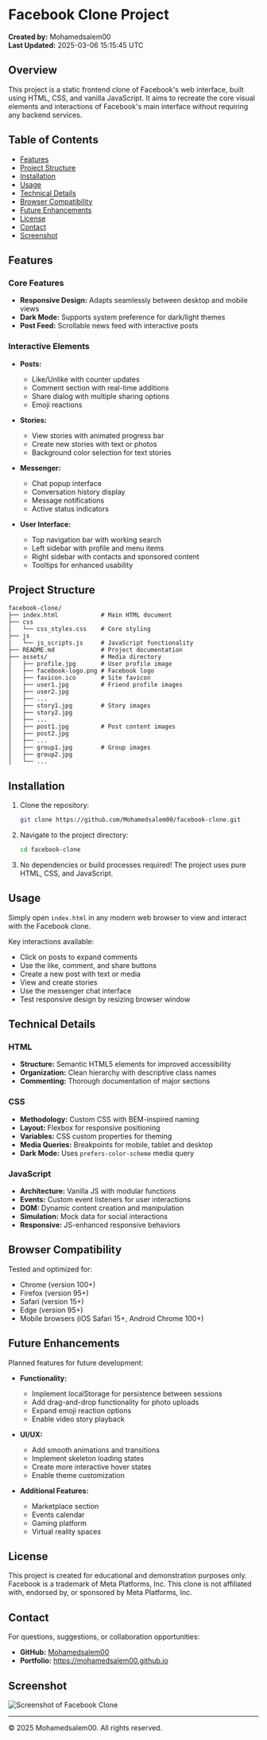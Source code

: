 # Facebook Clone Project

**Created by:** Mohamedsalem00  
**Last Updated:** 2025-03-06 15:15:45 UTC

## Overview

This project is a static frontend clone of Facebook's web interface, built using HTML, CSS, and vanilla JavaScript. It aims to recreate the core visual elements and interactions of Facebook's main interface without requiring any backend services.

## Table of Contents
- [Features](#features)
- [Project Structure](#project-structure)
- [Installation](#installation)
- [Usage](#usage)
- [Technical Details](#technical-details)
- [Browser Compatibility](#browser-compatibility)
- [Future Enhancements](#future-enhancements)
- [License](#license)
- [Contact](#contact)
- [Screenshot](#screenshot)

## Features

### Core Features
- **Responsive Design:** Adapts seamlessly between desktop and mobile views
- **Dark Mode:** Supports system preference for dark/light themes
- **Post Feed:** Scrollable news feed with interactive posts

### Interactive Elements
- **Posts:** 
  - Like/Unlike with counter updates
  - Comment section with real-time additions
  - Share dialog with multiple sharing options
  - Emoji reactions
  
- **Stories:**
  - View stories with animated progress bar
  - Create new stories with text or photos
  - Background color selection for text stories
  
- **Messenger:**
  - Chat popup interface
  - Conversation history display
  - Message notifications
  - Active status indicators

- **User Interface:**
  - Top navigation bar with working search
  - Left sidebar with profile and menu items
  - Right sidebar with contacts and sponsored content
  - Tooltips for enhanced usability

## Project Structure

```
facebook-clone/
├── index.html            # Main HTML document
├── css
|   └── css_styles.css    # Core styling
├── js
|   └── js_scripts.js     # JavaScript functionality          
├── README.md             # Project documentation
├── assets/               # Media directory
│   ├── profile.jpg       # User profile image
│   ├── facebook-logo.png # Facebook logo
│   ├── favicon.ico       # Site favicon
│   ├── user1.jpg         # Friend profile images
│   ├── user2.jpg
│   ├── ...
│   ├── story1.jpg        # Story images
│   ├── story2.jpg
│   ├── ...
│   ├── post1.jpg         # Post content images
│   ├── post2.jpg
│   ├── ...
│   ├── group1.jpg        # Group images
│   ├── group2.jpg
│   └── ...
```

## Installation

1. Clone the repository:
   ```bash
   git clone https://github.com/Mohamedsalem00/facebook-clone.git
   ```

2. Navigate to the project directory:
   ```bash
   cd facebook-clone
   ```

3. No dependencies or build processes required! The project uses pure HTML, CSS, and JavaScript.

## Usage

Simply open `index.html` in any modern web browser to view and interact with the Facebook clone.

Key interactions available:
- Click on posts to expand comments
- Use the like, comment, and share buttons
- Create a new post with text or media
- View and create stories
- Use the messenger chat interface
- Test responsive design by resizing browser window

## Technical Details

### HTML
- **Structure:** Semantic HTML5 elements for improved accessibility
- **Organization:** Clean hierarchy with descriptive class names
- **Commenting:** Thorough documentation of major sections

### CSS
- **Methodology:** Custom CSS with BEM-inspired naming
- **Layout:** Flexbox for responsive positioning
- **Variables:** CSS custom properties for theming
- **Media Queries:** Breakpoints for mobile, tablet and desktop
- **Dark Mode:** Uses `prefers-color-scheme` media query

### JavaScript
- **Architecture:** Vanilla JS with modular functions
- **Events:** Custom event listeners for user interactions
- **DOM:** Dynamic content creation and manipulation
- **Simulation:** Mock data for social interactions
- **Responsive:** JS-enhanced responsive behaviors

## Browser Compatibility

Tested and optimized for:
- Chrome (version 100+)
- Firefox (version 95+)
- Safari (version 15+)
- Edge (version 95+)
- Mobile browsers (iOS Safari 15+, Android Chrome 100+)

## Future Enhancements

Planned features for future development:

- **Functionality:**
  - Implement localStorage for persistence between sessions
  - Add drag-and-drop functionality for photo uploads
  - Expand emoji reaction options
  - Enable video story playback

- **UI/UX:**
  - Add smooth animations and transitions
  - Implement skeleton loading states
  - Create more interactive hover states
  - Enable theme customization

- **Additional Features:**
  - Marketplace section
  - Events calendar
  - Gaming platform
  - Virtual reality spaces

## License

This project is created for educational and demonstration purposes only. Facebook is a trademark of Meta Platforms, Inc. This clone is not affiliated with, endorsed by, or sponsored by Meta Platforms, Inc.

## Contact

For questions, suggestions, or collaboration opportunities:

- **GitHub:** [Mohamedsalem00](https://github.com/Mohamedsalem00)
- **Portfolio:** https://mohamedsalem00.github.io

## Screenshot

![Screenshot of Facebook Clone](https://github.com/user-attachments/assets/ba5af6f4-477d-4df6-b707-077f8bee676b)


---

© 2025 Mohamedsalem00. All rights reserved.
